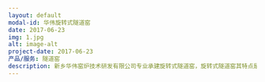 ```yaml
---
layout: default
modal-id: 华伟旋转式隧道窑
date: 2017-06-23
img: 1.jpg
alt: image-alt
project-date: 2017-06-23
产品/服务: 隧道窑
description: 新乡华伟窑炉技术研发有限公司专业承建旋转式隧道窑，旋转式隧道窑其特点是：投资少、产量高、环保、成本低、成品率高、原材料广泛、维修费用少、使用寿命长、操作简单、建厂周期短。 
---
```

